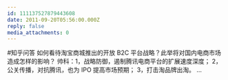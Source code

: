```yaml
---
id: 111137527879443608
date: 2011-09-20T05:56:00.000Z
reply: false
media_attachments: 0
---
```


#知乎问答 如何看待淘宝商城推出的开放 B2C 平台战略？此举将对国内电商市场造成怎样的影响？ 帅科：1，战略防御，遏制腾讯电商平台的扩展速度深度； 2，公关传播，对抗腾讯，也为 IPO 提高市场预期； 3，打击淘品牌出淘。 ... ​​​​

